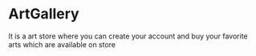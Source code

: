# ArtGallery
 It is a art store where you can create your account and buy your favorite arts which are available on store
